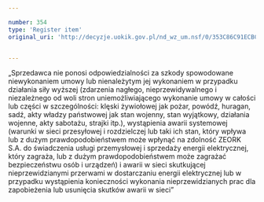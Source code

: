 ```yaml
---

number: 354
type: 'Register item'
original_uri: 'http://decyzje.uokik.gov.pl/nd_wz_um.nsf/0/353C86C91ECBC416C12572DD0032950E?OpenDocument'


---
```


„Sprzedawca nie ponosi odpowiedzialności za szkody spowodowane niewykonaniem umowy lub nienależytym jej wykonaniem w przypadku działania siły wyższej (zdarzenia nagłego, nieprzewidywalnego i niezależnego od woli stron uniemożliwiającego wykonanie umowy w całości lub części w szczególności: klęski żywiołowej jak pożar, powódź, huragan, sadź, akty władzy państwowej jak stan wojenny, stan wyjątkowy, działania wojenne, akty sabotażu, strajki itp.), wystąpienia awarii systemowej (warunki w sieci przesyłowej i rozdzielczej lub taki ich stan, który wpływa lub z dużym prawdopodobieństwem może wpłynąć na zdolność ZEORK S.A. do świadczenia usługi przemysłowej i sprzedaży energii elektrycznej, który zagraża, lub z dużym prawdopodobieństwem może zagrażać bezpieczeństwu osób i urządzeń) i awarii w sieci skutkującej nieprzewidzianymi przerwami w dostarczaniu energii elektrycznej lub w przypadku wystąpienia konieczności wykonania nieprzewidzianych prac dla zapobieżenia lub usunięcia skutków awarii w sieci”
